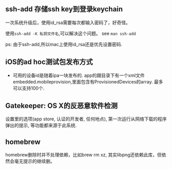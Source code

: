 
## ssh-add 存储ssh key到登录keychain

一次系统升级后，使用id_rsa需要每次都输入密码了，好奇怪。

使用`ssh-add -K 私钥文件名`,可以解决这个问题。  see `man ssh-add`

ps: 由于ssh-add,所以mac上使用id_rsa还是优先设置密码.

## iOS的ad hoc测试包发布方式

* 可用的设备id是随着ipa一块发布的. app的跟目录下有一个xml文件embedded.mobileprovision,里面包含有ProvisionedDevices的array. 最多可以支持100个.

## Gatekeeper: OS X的反恶意软件检测

设置里的选项(app store, 认证的开发者, 任何地点), 第一次运行从网络下载的程序弹出的提示, 等功能都来源于此系统.

## homebrew

homebrew删除时并不处理依赖，比如brew rm xz, 其实libpng还依赖此库，但依然会毫无提示的继续删。
